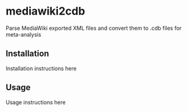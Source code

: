 mediawiki2cdb
=============

Parse MediaWiki exported XML files and convert them to .cdb files for meta-analysis

Installation
------------

Installation instructions here


Usage
-----

Usage instructions here